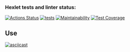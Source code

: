 ### Hexlet tests and linter status:
[![Actions Status](https://github.com/Guryanov-Maksim/frontend-project-lvl2/workflows/hexlet-check/badge.svg)](https://github.com/Guryanov-Maksim/frontend-project-lvl2/actions)
[![tests](https://github.com/Guryanov-Maksim/frontend-project-lvl2/actions/workflows/tests.yml/badge.svg)](https://github.com/Guryanov-Maksim/frontend-project-lvl2/actions/workflows/tests.yml)
[![Maintainability](https://api.codeclimate.com/v1/badges/a99a88d28ad37a79dbf6/maintainability)](https://codeclimate.com/github/codeclimate/codeclimate/maintainability)
[![Test Coverage](https://api.codeclimate.com/v1/badges/a99a88d28ad37a79dbf6/test_coverage)](https://codeclimate.com/github/codeclimate/codeclimate/test_coverage)

## Use

[![asciicast](https://asciinema.org/a/Iz7EiM7Zu3bglIxvEM3XLWW11.svg)](https://asciinema.org/a/Iz7EiM7Zu3bglIxvEM3XLWW11)